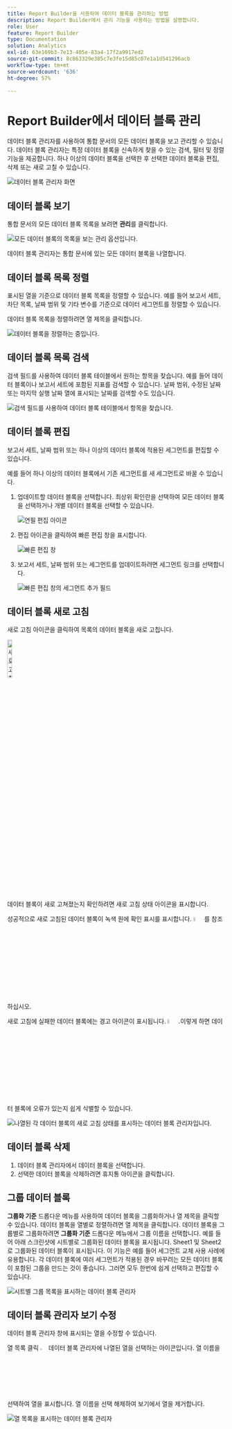 ```yaml
---
title: Report Builder을 사용하여 데이터 블록을 관리하는 방법
description: Report Builder에서 관리 기능을 사용하는 방법을 설명합니다.
role: User
feature: Report Builder
type: Documentation
solution: Analytics
exl-id: 63e169b3-7e13-405e-83a4-17f2a9917ed2
source-git-commit: 8c863329e385c7e3fe15d85c07e1a1d541296acb
workflow-type: tm+mt
source-wordcount: '636'
ht-degree: 57%

---
```


# Report Builder에서 데이터 블록 관리

데이터 블록 관리자를 사용하여 통합 문서의 모든 데이터 블록을 보고 관리할 수 있습니다. 데이터 블록 관리자는 특정 데이터 블록을 신속하게 찾을 수 있는 검색, 필터 및 정렬 기능을 제공합니다. 하나 이상의 데이터 블록을 선택한 후 선택한 데이터 블록을 편집, 삭제 또는 새로 고칠 수 있습니다.

![데이터 블록 관리자 화면](./assets/image52.png)

## 데이터 블록 보기

통합 문서의 모든 데이터 블록 목록을 보려면 **관리**&#x200B;를 클릭합니다.

![모든 데이터 블록의 목록을 보는 관리 옵션입니다.](./assets/image53.png)

데이터 블록 관리자는 통합 문서에 있는 모든 데이터 블록을 나열합니다. 

## 데이터 블록 목록 정렬

표시된 열을 기준으로 데이터 블록 목록을 정렬할 수 있습니다. 예를 들어 보고서 세트, 차단 목록, 날짜 범위 및 기타 변수를 기준으로 데이터 세그먼트를 정렬할 수 있습니다.

데이터 블록 목록을 정렬하려면 열 제목을 클릭합니다.

![데이터 블록을 정렬하는 중입니다.](./assets/image54.png)

## 데이터 블록 목록 검색

검색 필드를 사용하여 데이터 블록 테이블에서 원하는 항목을 찾습니다. 예를 들어 데이터 블록이나 보고서 세트에 포함된 지표를 검색할 수 있습니다. 날짜 범위, 수정된 날짜 또는 마지막 실행 날짜 열에 표시되는 날짜를 검색할 수도 있습니다.

![검색 필드를 사용하여 데이터 블록 테이블에서 항목을 찾습니다.](./assets/image55.png)

## 데이터 블록 편집

보고서 세트, 날짜 범위 또는 하나 이상의 데이터 블록에 적용된 세그먼트를 편집할 수 있습니다.

예를 들어 하나 이상의 데이터 블록에서 기존 세그먼트를 새 세그먼트로 바꿀 수 있습니다.

1. 업데이트할 데이터 블록을 선택합니다. 최상위 확인란을 선택하여 모든 데이터 블록을 선택하거나 개별 데이터 블록을 선택할 수 있습니다.

   ![연필 편집 아이콘](./assets/image56.png)

1. 편집 아이콘을 클릭하여 빠른 편집 창을 표시합니다.

   ![빠른 편집 창](./assets/image58.png)

1. 보고서 세트, 날짜 범위 또는 세그먼트를 업데이트하려면 세그먼트 링크를 선택합니다.

   ![빠른 편집 창의 세그먼트 추가 필드](./assets/image59.png)

## 데이터 블록 새로 고침

새로 고침 아이콘을 클릭하여 목록의 데이터 블록을 새로 고칩니다.

<img src="./assets/refresh-icon.png" width="15%" alt="새로 고침 아이콘"/>

데이터 블록이 새로 고쳐졌는지 확인하려면 새로 고침 상태 아이콘을 표시합니다.

성공적으로 새로 고침된 데이터 블록이 녹색 원에 확인 표시를 표시합니다. <img src="./assets/refresh-success.png" width="5%" alt="확인 표시 아이콘이 있는 녹색 원"/>를 참조하십시오.

새로 고침에 실패한 데이터 블록에는 경고 아이콘이 표시됩니다. <img src="./assets/refresh-failure.png" width="5%" alt="느낌표 아이콘이 있는 빨간색 삼각형"/>.이렇게 하면 데이터 블록에 오류가 있는지 쉽게 식별할 수 있습니다.


![나열된 각 데이터 블록의 새로 고침 상태를 표시하는 데이터 블록 관리자입니다.](./assets/image512.png)

## 데이터 블록 삭제

1. 데이터 블록 관리자에서 데이터 블록을 선택합니다.
1. 선택한 데이터 블록을 삭제하려면 휴지통 아이콘을 클릭합니다.

## 그룹 데이터 블록

**그룹화 기준** 드롭다운 메뉴를 사용하여 데이터 블록을 그룹화하거나 열 제목을 클릭할 수 있습니다. 데이터 블록을 열별로 정렬하려면 열 제목을 클릭합니다. 데이터 블록을 그룹별로 그룹화하려면 **그룹화 기준** 드롭다운 메뉴에서 그룹 이름을 선택합니다. 예를 들어 아래 스크린샷에 시트별로 그룹화된 데이터 블록을 표시됩니다. Sheet1 및 Sheet2로 그룹화된 데이터 블록이 표시됩니다.  이 기능은 예를 들어 세그먼트 교체 사용 사례에 유용합니다. 각 데이터 블록에 여러 세그먼트가 적용된 경우 바꾸려는 모든 데이터 블록이 포함된 그룹을 만드는 것이 좋습니다. 그러면 모두 한번에 쉽게 선택하고 편집할 수 있습니다.

![시트별 그룹 목록을 표시하는 데이터 블록 관리자](./assets/group-data-blocks.png)

## 데이터 블록 관리자 보기 수정

데이터 블록 관리자 창에 표시되는 열을 수정할 수 있습니다.


열 목록 클릭 <img src="./assets/image515.png" width="3%" alt="열 목록 아이콘"/> 데이터 블록 관리자에 나열된 열을 선택하는 아이콘입니다. 열 이름을 선택하여 열을 표시합니다. 열 이름을 선택 해제하여 보기에서 열을 제거합니다.

![열 목록을 표시하는 데이터 블록 관리자](./assets/image516.png)
